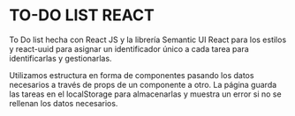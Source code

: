 # TO-DO LIST REACT

To Do list hecha con React JS y la librería Semantic UI React para los estilos y react-uuid para asignar un identificador único a cada tarea para identificarlas y gestionarlas.

Utilizamos estructura en forma de componentes pasando los datos necesarios a través de props de un componente a otro.
La página guarda las tareas en el localStorage para almacenarlas y muestra un error si no se rellenan los datos necesarios.


